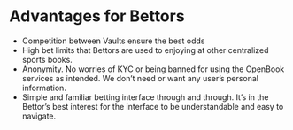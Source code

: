 # Advantages for Bettors

* Competition between Vaults ensure the best odds
* High bet limits that Bettors are used to enjoying at other centralized sports books.
* Anonymity. No worries of KYC or being banned for using the OpenBook services as intended. We don’t need or want any user’s personal information.
* Simple and familiar betting interface through and through. It’s in the Bettor’s best interest for the interface to be understandable and easy to navigate.
